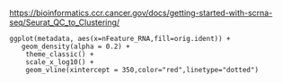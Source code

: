 <https://bioinformatics.ccr.cancer.gov/docs/getting-started-with-scrna-seq/Seurat_QC_to_Clustering/>

```
ggplot(metadata, aes(x=nFeature_RNA,fill=orig.ident)) +
   geom_density(alpha = 0.2) + 
    theme_classic() +
    scale_x_log10() + 
    geom_vline(xintercept = 350,color="red",linetype="dotted")
```